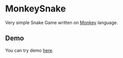 MonkeySnake
===========

Very simple Snake Game written on [Monkey](http://www.monkeycoder.co.nz/) language.

Demo
----

You can try demo [here](http://lab.devolonter.ru/games/snake/).